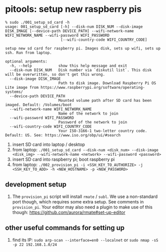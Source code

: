 # pitools: setup new raspberry pis
```
% sudo ./001_setup_sd_card -h
usage: 001_setup_sd_card [-h] --disk-num DISK_NUM --disk-image DISK_IMAGE [--device-path DEVICE_PATH] --wifi-network-name WIFI_NETWORK_NAME --wifi-password WIFI_PASSWORD
                         [--wifi-country-code WIFI_COUNTRY_CODE]

setup new sd card for raspberry pi. Images disk, sets up wifi, sets up ssh. Run from laptop.

optional arguments:
  -h, --help            show this help message and exit
  --disk-num DISK_NUM   Disk number via `diskutil list`. This disk will be overwritten, so don't get this wrong.
  --disk-image DISK_IMAGE
                        Path to disk image. Download Raspberry Pi OS Lite image from https://www.raspberrypi.org/software/operating-systems/
  --device-path DEVICE_PATH
                        Mounted volume path after SD card has been imaged. Default: /Volumes/boot
  --wifi-network-name WIFI_NETWORK_NAME
                        Name of the network to join
  --wifi-password WIFI_PASSWORD
                        Password of the network to join
  --wifi-country-code WIFI_COUNTRY_CODE
                        Your ISO-3166-1 two-letter country code. Default: US. See: https://www.iso.org/obp/ui/#search
```

1. insert SD card into laptop / desktop
1. from laptop: `./001_setup_sd_card --disk-num <disk_num> --disk-image <disk_img> --wifi-network-name <network> --wifi-password <password>`
1. insert SD card into raspberry pi; boot raspberry pi
1. from laptop: `./002_provision_pi -i <SSH_KEY_TO_AUTHORIZE> -j <SSH_KEY_TO_ADD> -h <NEW_HOSTNAME> -p <NEW_PASSWORD>`

## development setup
1. The `provision_pi` script will install `rmate` / `subl`. We use a non-standard port though, which requires some extra setup. See comments in `provision_pi`. Your editor may also need a plugin to make use of this though: https://github.com/aurora/rmate#set-up-editor

## other useful commands for setting up
1. find its IP: `sudo arp-scan --interface=en0 --localnet` or `sudo nmap -sS -p 22 192.168.1.0/24`
